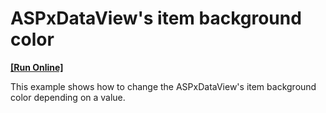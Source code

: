 # ASPxDataView's item background color
<!-- run online -->
**[[Run Online]](https://codecentral.devexpress.com/e80004/)**
<!-- run online end -->


<p>This example shows how to change the ASPxDataView's item background color depending on a value.</p>

<br/>


